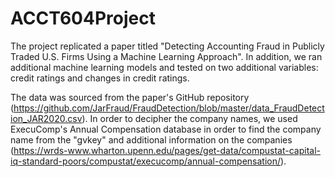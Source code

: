 # ACCT604Project

The project replicated a paper titled "Detecting Accounting Fraud in Publicly Traded U.S. Firms Using a Machine Learning Approach". In addition, we ran additional machine learning models and tested on two additional variables: credit ratings and changes in credit ratings. 

The data was sourced from the paper's GitHub repository (https://github.com/JarFraud/FraudDetection/blob/master/data_FraudDetection_JAR2020.csv). In order to decipher the company names, we used ExecuComp's Annual Compensation database in order to find the company name from the "gvkey" and additional information on the companies (https://wrds-www.wharton.upenn.edu/pages/get-data/compustat-capital-iq-standard-poors/compustat/execucomp/annual-compensation/).


